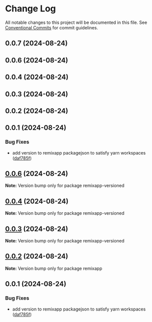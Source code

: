# Change Log

All notable changes to this project will be documented in this file.
See [Conventional Commits](https://conventionalcommits.org) for commit guidelines.

## 0.0.7 (2024-08-24)



## 0.0.6 (2024-08-24)



## 0.0.4 (2024-08-24)



## 0.0.3 (2024-08-24)



## 0.0.2 (2024-08-24)



## 0.0.1 (2024-08-24)


### Bug Fixes

* add version to remixapp packagejson to satisfy yarn workspaces ([daf785f](https://github.com/rahul-toddleapp/getting-started-example/commit/daf785ff39c01da41f636987814d066f3b6b1234))





## [0.0.6](https://github.com/rahul-toddleapp/getting-started-example/compare/v0.0.4...v0.0.6) (2024-08-24)

**Note:** Version bump only for package remixapp-versioned





## [0.0.4](https://github.com/rahul-toddleapp/getting-started-example/compare/v0.0.3...v0.0.4) (2024-08-24)

**Note:** Version bump only for package remixapp-versioned





## [0.0.3](https://github.com/rahul-toddleapp/getting-started-example/compare/v0.0.2...v0.0.3) (2024-08-24)

**Note:** Version bump only for package remixapp-versioned





## [0.0.2](https://github.com/rahul-toddleapp/getting-started-example/compare/v0.0.1...v0.0.2) (2024-08-24)

**Note:** Version bump only for package remixapp





## 0.0.1 (2024-08-24)


### Bug Fixes

* add version to remixapp packagejson to satisfy yarn workspaces ([daf785f](https://github.com/rahul-toddleapp/getting-started-example/commit/daf785ff39c01da41f636987814d066f3b6b1234))
